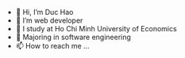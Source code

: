 - 👋 Hi, I’m Duc Hao
- 👀 I’m web developer
- 🌱 I study at Ho Chi Minh University of Economics
- 💞️ Majoring in software engineering
- 📫 How to reach me ...

<!---
haohaoo2012/haohaoo2012 is a ✨ special ✨ repository because its `README.md` (this file) appears on your GitHub profile.
You can click the Preview link to take a look at your changes.
--->
